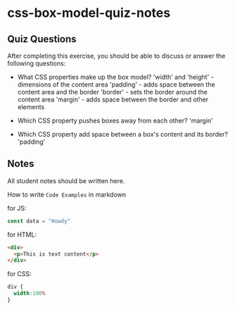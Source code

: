 # css-box-model-quiz-notes

## Quiz Questions

After completing this exercise, you should be able to discuss or answer the following questions:

- What CSS properties make up the box model?
'width' and 'height' - dimensions of the content area
'padding' - adds space between the content area and the border
'border' - sets the border around the content area
'margin' - adds space between the border and other elements

- Which CSS property pushes boxes away from each other?
'margin'

- Which CSS property add space between a box's content and its border?
'padding'

## Notes

All student notes should be written here.


How to write `Code Examples` in markdown

for JS:
```javascript
const data = "Howdy"
```

for HTML:
```html
<div>
  <p>This is text content</p>
</div>
```

for CSS:
```css
div {
  width:100%
}
```
